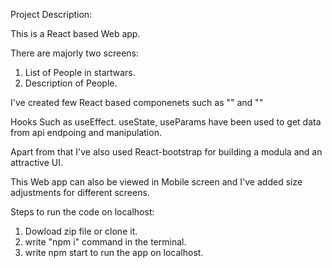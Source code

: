 Project Description:

This is a React based Web app.

There are majorly two screens:
  1. List of People in startwars.
  2. Description of People.
  
I've created few React based componenets such as
"<People/>" and "<PeopleDesc/>"

Hooks Such as useEffect. useState, useParams have been used to get data from api endpoing and manipulation.

Apart from that I've also used React-bootstrap for building a modula and an attractive UI.

This Web app can also be viewed in Mobile screen and I've added size adjustments for different screens.


Steps to run the code on localhost:
1. Dowload zip file or clone it.
2. write "npm i" command in the terminal.
3. write npm start to run the app on localhost.

